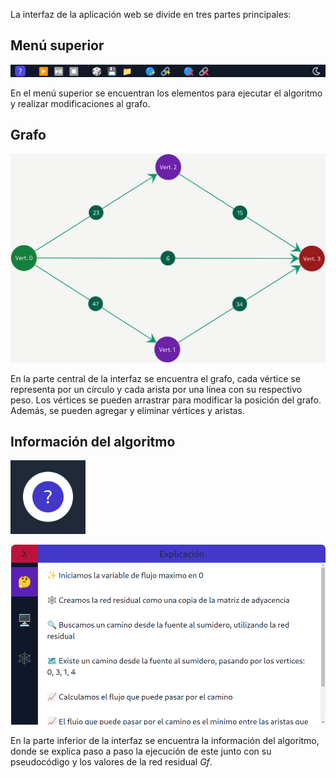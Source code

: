 La interfaz de la aplicación web se divide en tres partes principales:

## Menú superior



![Menú Superior](./img/Ayuda/App/Interfaz/MenuSuperior.png)



En el menú superior se encuentran los elementos para ejecutar el algoritmo y realizar modificaciones al grafo.

## Grafo



![Grafo](./img/Ayuda/App/Interfaz/Grafo.png)



En la parte central de la interfaz se encuentra el grafo, cada vértice se representa por un círculo y cada arista por una línea con su respectivo peso. Los vértices se pueden arrastrar para modificar la posición del grafo. Además, se pueden agregar y eliminar vértices y aristas.



## Información del algoritmo



![Abrir Explicación](./img/Ayuda/App/Interfaz/AbrirExplicacion.png)



![Explicación](./img/Ayuda/App/Interfaz/Explicacion.png)



En la parte inferior de la interfaz se encuentra la información del algoritmo, donde se explica paso a paso la ejecución de este junto con su pseudocódigo y los valores de la red residual *Gf*.